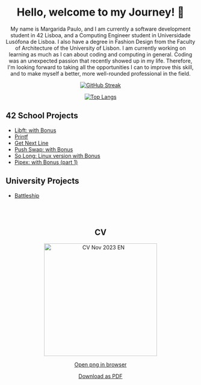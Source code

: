   
<h1 align="center">Hello, welcome to my Journey! 👋</h1>

<div align="center">

  My name is Margarida Paulo, and I am currently a software development student in 42 Lisboa, and a Computing Engineer student in Universidade Lusófona de Lisboa. I also have a degree in Fashion Design from the Faculty of Architecture of the University of Lisbon. I am currently working on learning as much as I can about coding and computing in general.
Coding was an unexpected passion that recently showed up in my life. Therefore, I'm looking forward to taking all the opportunities I can to improve this skill, and to make myself a better, more well-rounded professional in the field.

[![GitHub Streak](https://streak-stats.demolab.com?user=margarida-paulo&theme=radical&hide_border=true&date_format=j%20M%5B%20Y%5D&exclude_days=Sun%2CSat)](https://git.io/streak-stats)

[![Top Langs](https://github-readme-stats.vercel.app/api/top-langs/?username=margarida-paulo&layout=pie&theme=radical&langs_count=5&hide_border=true)](https://github.com/anuraghazra/github-readme-stats)
</div>

## 42 School Projects

- [Libft: with Bonus](https://github.com/margarida-paulo/Libft)
- [Printf](https://github.com/margarida-paulo/Printf)
- [Get Next Line](https://github.com/margarida-paulo/GetNextLine)
- [Push Swap: with Bonus](https://github.com/margarida-paulo/Push-Swap-with-Checker)
- [So Long: Linux version with Bonus](https://github.com/margarida-paulo/So_Long_Linux_Enemies)
- [Pipex: with Bonus (part 1)](https://github.com/margarida-paulo/Pipex)

## University Projects

- [Battleship](https://github.com/margarida-paulo/Batalha-Naval)

<br>
<br>

<div align="center">

## CV

<img width="300" alt="CV Nov 2023 EN" src="https://github.com/margarida-paulo/margarida-paulo/assets/63985525/fd3a540a-8887-4773-93e6-fefb3f6e234d">

[Open png in browser](https://user-images.githubusercontent.com/63985525/284259509-fd3a540a-8887-4773-93e6-fefb3f6e234d.png)

[Download as PDF](https://github.com/margarida-paulo/margarida-paulo/files/13413733/CV.NOV2023.EN.pdf)

</div>
<!--
**margarida-paulo/margarida-paulo** is a ✨ _special_ ✨ repository because its `README.md` (this file) appears on your GitHub profile.

Here are some ideas to get you started:

- 🔭 I’m currently working on ...
- 🌱 I’m currently learning ...
- 👯 I’m looking to collaborate on ...
- 🤔 I’m looking for help with ...
- 💬 Ask me about ...
- 📫 How to reach me: ...
- 😄 Pronouns: ...
- ⚡ Fun fact: ...
-->
